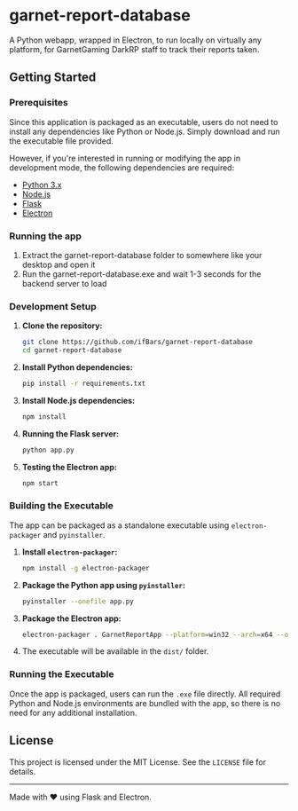 # garnet-report-database
 A Python webapp, wrapped in Electron, to run locally on virtually any platform, for GarnetGaming DarkRP staff to track their reports taken.

## Getting Started

### Prerequisites
Since this application is packaged as an executable, users do not need to install any dependencies like Python or Node.js. Simply download and run the executable file provided.

However, if you're interested in running or modifying the app in development mode, the following dependencies are required:
- [Python 3.x](https://www.python.org/downloads/)
- [Node.js](https://nodejs.org/en/)
- [Flask](https://flask.palletsprojects.com/)
- [Electron](https://www.electronjs.org/)

### Running the app

1. Extract the garnet-report-database folder to somewhere like your desktop and open it
2. Run the garnet-report-database.exe and wait 1-3 seconds for the backend server to load

### Development Setup

1. **Clone the repository:**
   ```bash
   git clone https://github.com/ifBars/garnet-report-database
   cd garnet-report-database
   ```

2. **Install Python dependencies:**
   ```bash
   pip install -r requirements.txt
   ```

3. **Install Node.js dependencies:**
   ```bash
   npm install
   ```

4. **Running the Flask server:**
   ```bash
   python app.py
   ```

5. **Testing the Electron app:**
   ```bash
   npm start
   ```

### Building the Executable

The app can be packaged as a standalone executable using `electron-packager` and `pyinstaller`.

1. **Install `electron-packager`:**
   ```bash
   npm install -g electron-packager
   ```

2. **Package the Python app using `pyinstaller`:**
   ```bash
   pyinstaller --onefile app.py
   ```

3. **Package the Electron app:**
   ```bash
   electron-packager . GarnetReportApp --platform=win32 --arch=x64 --out=dist/
   ```

4. The executable will be available in the `dist/` folder.

### Running the Executable

Once the app is packaged, users can run the `.exe` file directly. All required Python and Node.js environments are bundled with the app, so there is no need for any additional installation.

## License
This project is licensed under the MIT License. See the `LICENSE` file for details.

---

Made with ❤️ using Flask and Electron.
